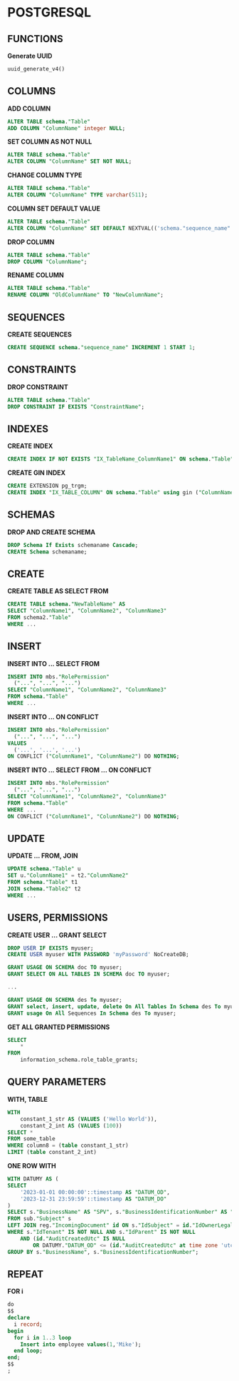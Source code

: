 # POSTGRESQL


## FUNCTIONS
**Generate UUID**
```SQL
uuid_generate_v4()
```


## COLUMNS
**ADD COLUMN**
```SQL
ALTER TABLE schema."Table"
ADD COLUMN "ColumnName" integer NULL;
```


**SET COLUMN AS NOT NULL**
```SQL
ALTER TABLE schema."Table"
ALTER COLUMN "ColumnName" SET NOT NULL;
```


**CHANGE COLUMN TYPE**
```SQL
ALTER TABLE schema."Table"
ALTER COLUMN "ColumnName" TYPE varchar(511);
```


**COLUMN SET DEFAULT VALUE**
```SQL
ALTER TABLE schema."Table"
ALTER COLUMN "ColumnName" SET DEFAULT NEXTVAL(('schema."sequence_name"'::text)::regclass);
```


**DROP COLUMN**
```SQL
ALTER TABLE schema."Table"
DROP COLUMN "ColumnName";
```


**RENAME COLUMN**
```SQL
ALTER TABLE schema."Table"
RENAME COLUMN "OldColumnName" TO "NewColumnName";
```


## SEQUENCES
**CREATE SEQUENCES**
```SQL
CREATE SEQUENCE schema."sequence_name" INCREMENT 1 START 1;
```


## CONSTRAINTS
**DROP CONSTRAINT**
```SQL
ALTER TABLE schema."Table"
DROP CONSTRAINT IF EXISTS "ConstraintName";
```


## INDEXES
**CREATE INDEX**
```SQL
CREATE INDEX IF NOT EXISTS "IX_TableName_ColumnName1" ON schema."Table" ("ColumnName1");
```


**CREATE GIN INDEX**
```SQL
CREATE EXTENSION pg_trgm;
CREATE INDEX "IX_TABLE_COLUMN" ON schema."Table" using gin ("ColumnName" gin_trgm_ops);
```


## SCHEMAS
**DROP AND CREATE SCHEMA**
```SQL
DROP Schema If Exists schemaname Cascade;
CREATE Schema schemaname;
```


## CREATE
**CREATE TABLE AS SELECT FROM**
```SQL
CREATE TABLE schema."NewTableName" AS
SELECT "ColumnName1", "ColumnName2", "ColumnName3"
FROM schema2."Table"
WHERE ...
```


## INSERT
**INSERT INTO ... SELECT FROM**
```SQL
INSERT INTO mbs."RolePermission"
  ("...", "...", "...")
SELECT "ColumnName1", "ColumnName2", "ColumnName3"
FROM schema."Table"
WHERE ...
```


**INSERT INTO ... ON CONFLICT**
```SQL
INSERT INTO mbs."RolePermission"
  ("...", "...", "...")
VALUES
  ('...', '...', '...')
ON CONFLICT ("ColumnName1", "ColumnName2") DO NOTHING;
```


**INSERT INTO ... SELECT FROM ... ON CONFLICT**
```SQL
INSERT INTO mbs."RolePermission"
  ("...", "...", "...")
SELECT "ColumnName1", "ColumnName2", "ColumnName3"
FROM schema."Table"
WHERE ...
ON CONFLICT ("ColumnName1", "ColumnName2") DO NOTHING;
```


## UPDATE
**UPDATE ... FROM, JOIN**
```SQL
UPDATE schema."Table" u
SET u."ColumnName1" = t2."ColumnName2"
FROM schema."Table" t1
JOIN schema."Table2" t2
WHERE ...
```


## USERS, PERMISSIONS
**CREATE USER ... GRANT SELECT**
```SQL
DROP USER IF EXISTS myuser;
CREATE USER myuser WITH PASSWORD 'myPassword' NoCreateDB; 

GRANT USAGE ON SCHEMA doc TO myuser;
GRANT SELECT ON ALL TABLES IN SCHEMA doc TO myuser;

...

GRANT USAGE ON SCHEMA des To myuser;
GRANT select, insert, update, delete On All Tables In Schema des To myuser;
GRANT usage On All Sequences In Schema des To myuser;
```

**GET ALL GRANTED PERMISSIONS**
```SQL
SELECT 
	*
FROM 
    information_schema.role_table_grants;
```


## QUERY PARAMETERS
**WITH, TABLE**
```SQL
WITH
    constant_1_str AS (VALUES ('Hello World')),
    constant_2_int AS (VALUES (100))
SELECT *
FROM some_table
WHERE column8 = (table constant_1_str)
LIMIT (table constant_2_int)
```

**ONE ROW WITH**
```SQL
WITH DATUMY AS (
SELECT
    '2023-01-01 00:00:00'::timestamp AS "DATUM_OD",
    '2023-12-31 23:59:59'::timestamp AS "DATUM_DO"
)
SELECT s."BusinessName" AS "SPV", s."BusinessIdentificationNumber" AS "ICO", COUNT(id."IdIncomingDocument") AS "PocetDorucenychZasielok"
FROM sub."Subject" s
LEFT JOIN reg."IncomingDocument" id ON s."IdSubject" = id."IdOwnerLegalSubject", DATUMY
WHERE s."IdTenant" IS NOT NULL AND s."IdParent" IS NOT NULL
	AND (id."AuditCreatedUtc" IS NULL
		OR DATUMY."DATUM_OD" <= (id."AuditCreatedUtc" at time zone 'utc' at time zone 'Europe/Bratislava') AND (id."AuditCreatedUtc" at time zone 'utc' at time zone 'Europe/Bratislava') <= DATUMY."DATUM_DO")
GROUP BY s."BusinessName", s."BusinessIdentificationNumber";
```


## REPEAT
**FOR i**
```SQL
do
$$
declare 
  i record;
begin
  for i in 1..3 loop
    Insert into employee values(1,'Mike');
  end loop;
end;
$$
;
```
